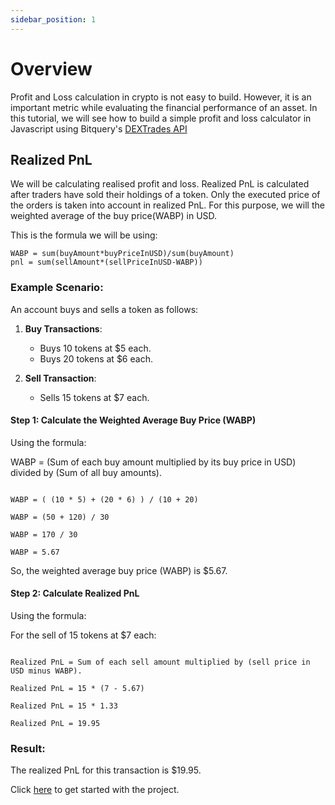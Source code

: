 ```yaml
---
sidebar_position: 1
---
```


# Overview

Profit and Loss calculation in crypto is not easy to build. However, it is an important metric while evaluating the financial performance of an asset. In this tutorial, we will see how to build a simple profit and loss calculator in Javascript using Bitquery's [DEXTrades API](https://docs.bitquery.io/docs/examples/dextrades/dex-api/)

## Realized PnL

We will be calculating realised profit and loss. Realized PnL is calculated after traders have sold their holdings of a token. Only the executed price of the orders is taken into account in realized PnL. For this purpose, we will the weighted average of the buy price(WABP) in USD.

This is the formula we will be using:

```
WABP = sum(buyAmount*buyPriceInUSD)/sum(buyAmount)
pnl = sum(sellAmount*(sellPriceInUSD-WABP))
```


### Example Scenario:

An account buys and sells a token as follows:

1. **Buy Transactions**:

   - Buys 10 tokens at $5 each.
   - Buys 20 tokens at $6 each.

2. **Sell Transaction**:
   - Sells 15 tokens at $7 each.


#### Step 1: Calculate the Weighted Average Buy Price (WABP)

Using the formula:

WABP = (Sum of each buy amount multiplied by its buy price in USD) divided by (Sum of all buy amounts).

```

WABP = ( (10 * 5) + (20 * 6) ) / (10 + 20)

WABP = (50 + 120) / 30

WABP = 170 / 30

WABP = 5.67

```

So, the weighted average buy price (WABP) is $5.67.

#### Step 2: Calculate Realized PnL

Using the formula:

For the sell of 15 tokens at $7 each:

```

Realized PnL = Sum of each sell amount multiplied by (sell price in USD minus WABP).

Realized PnL = 15 * (7 - 5.67)

Realized PnL = 15 * 1.33

Realized PnL = 19.95

```

### Result:

The realized PnL for this transaction is $19.95.

Click [here](https://docs.bitquery.io/docs/usecases/p-l-product/pnl) to get started with the project.
